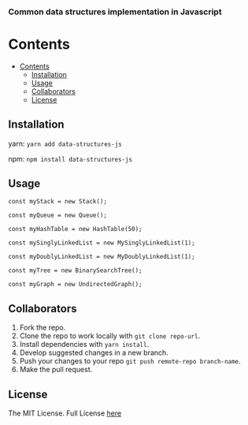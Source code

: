 ### Common data structures implementation in Javascript

# Contents
- [Contents](#contents)
  - [Installation](#installation)
  - [Usage](#usage)
  - [Collaborators](#collaborators)
  - [License](#license)

## Installation

yarn: `yarn add data-structures-js`

npm: `npm install data-structures-js`

## Usage

`const myStack = new Stack();`

`const myQueue = new Queue();`

`const myHashTable = new HashTable(50);`

`const mySinglyLinkedList = new MySinglyLinkedList(1);`

`const myDoublyLinkedList = new MyDoublyLinkedList(1);`

`const myTree = new BinarySearchTree();`

`const myGraph = new UndirectedGraph();`

## Collaborators

1. Fork the repo.
2. Clone the repo to work locally with `git clone repo-url`.
3. Install dependencies with `yarn install`.
4. Develop suggested changes in a new branch.
5. Push your changes to your repo `git push remote-repo branch-name`.
6. Make the pull request.

## License

The MIT License. Full License [here](https://github.com/Lisba/data_structures_javascript/blob/master/LICENSE)